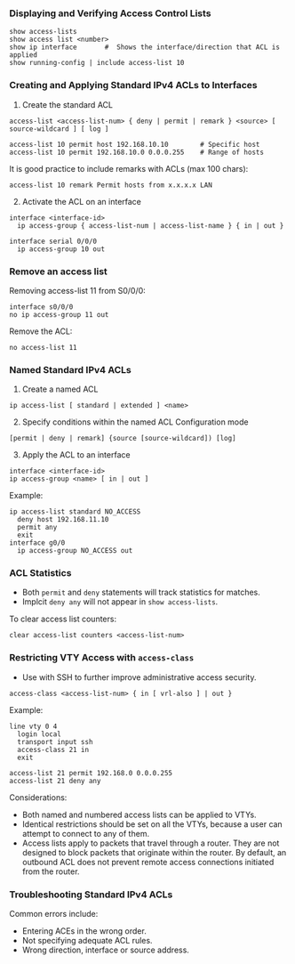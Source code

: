 ### Displaying and Verifying Access Control Lists
```
show access-lists
show access list <number>
show ip interface       #  Shows the interface/direction that ACL is applied
show running-config | include access-list 10
```

### Creating and Applying Standard IPv4 ACLs to Interfaces

1. Create the standard ACL
```
access-list <access-list-num> { deny | permit | remark } <source> [ source-wildcard ] [ log ]

access-list 10 permit host 192.168.10.10        # Specific host
access-list 10 permit 192.168.10.0 0.0.0.255    # Range of hosts
```

It is good practice to include remarks with ACLs (max 100 chars):

```
access-list 10 remark Permit hosts from x.x.x.x LAN
```


2. Activate the ACL on an interface

```
interface <interface-id>
  ip access-group { access-list-num | access-list-name } { in | out }

interface serial 0/0/0
  ip access-group 10 out
```

### Remove an access list

Removing access-list 11 from S0/0/0:

```
interface s0/0/0
no ip access-group 11 out
```

Remove the ACL:

```
no access-list 11
```

### Named Standard IPv4 ACLs

1. Create a named ACL

```
ip access-list [ standard | extended ] <name>
```

2. Specify conditions within the named ACL Configuration mode

```
[permit | deny | remark] {source [source-wildcard]) [log]
```

3. Apply the ACL to an interface

```
interface <interface-id>
ip access-group <name> [ in | out ]
```

Example:

```
ip access-list standard NO_ACCESS
  deny host 192.168.11.10
  permit any
  exit
interface g0/0
  ip access-group NO_ACCESS out
```

### ACL Statistics

- Both `permit` and `deny` statements will track statistics for matches.
- Implcit `deny any` will not appear in `show access-lists`.

To clear access list counters:

```
clear access-list counters <access-list-num>
```

### Restricting VTY Access with `access-class`

- Use with SSH to further improve administrative access security.

```
access-class <access-list-num> { in [ vrl-also ] | out }

```

Example:

```
line vty 0 4
  login local
  transport input ssh
  access-class 21 in
  exit

access-list 21 permit 192.168.0 0.0.0.255
access-list 21 deny any
```

Considerations:

- Both named and numbered access lists can be applied to VTYs.
- Identical restrictions should be set on all the VTYs, because a user can attempt to connect to any of them.
- Access lists apply to packets that travel through a router. They are not designed to block packets that originate within the router. By default, an outbound ACL does not prevent remote access connections initiated from the router.

### Troubleshooting Standard IPv4 ACLs

Common errors include:

- Entering ACEs in the wrong order.
- Not specifying adequate ACL rules.
- Wrong direction, interface or source address.
